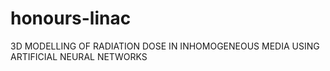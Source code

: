 # honours-linac
3D MODELLING OF RADIATION DOSE IN INHOMOGENEOUS MEDIA USING ARTIFICIAL NEURAL NETWORKS
